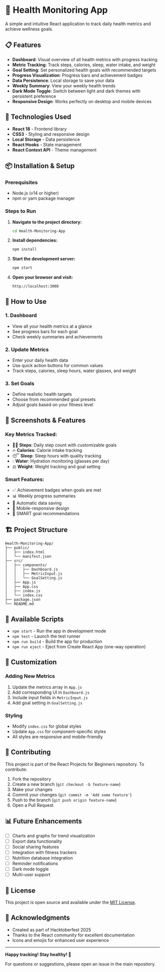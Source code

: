 # 🏥 Health Monitoring App

A simple and intuitive React application to track daily health metrics and achieve wellness goals.

## 📋 Features

- **Dashboard**: Visual overview of all health metrics with progress tracking
- **Metric Tracking**: Track steps, calories, sleep, water intake, and weight
- **Goal Setting**: Set personalized health goals with recommended targets
- **Progress Visualization**: Progress bars and achievement badges
- **Data Persistence**: Local storage to save your data
- **Weekly Summary**: View your weekly health trends
- **Dark Mode Toggle**: Switch between light and dark themes with persistent preference
- **Responsive Design**: Works perfectly on desktop and mobile devices

## 🚀 Technologies Used

- **React 18** - Frontend library
- **CSS3** - Styling and responsive design
- **Local Storage** - Data persistence
- **React Hooks** - State management
- **React Context API** - Theme management

## 📦 Installation & Setup

### Prerequisites
- Node.js (v14 or higher)
- npm or yarn package manager

### Steps to Run

1. **Navigate to the project directory:**
   ```bash
   cd Health-Monitoring-App
   ```

2. **Install dependencies:**
   ```bash
   npm install
   ```

3. **Start the development server:**
   ```bash
   npm start
   ```

4. **Open your browser and visit:**
   ```
   http://localhost:3000
   ```

## 🎯 How to Use

### 1. Dashboard
- View all your health metrics at a glance
- See progress bars for each goal
- Check weekly summaries and achievements

### 2. Update Metrics
- Enter your daily health data
- Use quick action buttons for common values
- Track steps, calories, sleep hours, water glasses, and weight

### 3. Set Goals
- Define realistic health targets
- Choose from recommended goal presets
- Adjust goals based on your fitness level

## 📱 Screenshots & Features

### Key Metrics Tracked:
- 🚶‍♂️ **Steps**: Daily step count with customizable goals
- 🔥 **Calories**: Calorie intake tracking
- 😴 **Sleep**: Sleep hours with quality tracking
- 💧 **Water**: Hydration monitoring (glasses per day)
- ⚖️ **Weight**: Weight tracking and goal setting

### Smart Features:
- ✅ Achievement badges when goals are met
- 📊 Weekly progress summaries
- 💾 Automatic data saving
- 📱 Mobile-responsive design
- 🎯 SMART goal recommendations

## 🏗️ Project Structure

```
Health-Monitoring-App/
├── public/
│   ├── index.html
│   └── manifest.json
├── src/
│   ├── components/
│   │   ├── Dashboard.js
│   │   ├── MetricInput.js
│   │   └── GoalSetting.js
│   ├── App.js
│   ├── App.css
│   ├── index.js
│   └── index.css
├── package.json
└── README.md
```

## 🔧 Available Scripts

- `npm start` - Run the app in development mode
- `npm test` - Launch the test runner
- `npm run build` - Build the app for production
- `npm run eject` - Eject from Create React App (one-way operation)

## 🎨 Customization

### Adding New Metrics
1. Update the metrics array in `App.js`
2. Add corresponding UI in `Dashboard.js`
3. Include input fields in `MetricInput.js`
4. Add goal setting in `GoalSetting.js`

### Styling
- Modify `index.css` for global styles
- Update `App.css` for component-specific styles
- All styles are responsive and mobile-friendly

## 🤝 Contributing

This project is part of the React Projects for Beginners repository. To contribute:

1. Fork the repository
2. Create a new branch (`git checkout -b feature-name`)
3. Make your changes
4. Commit your changes (`git commit -m 'Add some feature'`)
5. Push to the branch (`git push origin feature-name`)
6. Open a Pull Request

## 📊 Future Enhancements

- [ ] Charts and graphs for trend visualization
- [ ] Export data functionality
- [ ] Social sharing features
- [ ] Integration with fitness trackers
- [ ] Nutrition database integration
- [ ] Reminder notifications
- [ ] Dark mode toggle
- [ ] Multi-user support

## 📄 License

This project is open source and available under the [MIT License](../LICENSE).

## 🙏 Acknowledgments

- Created as part of Hacktoberfest 2025
- Thanks to the React community for excellent documentation
- Icons and emojis for enhanced user experience

---

**Happy tracking! Stay healthy! 🌟**

For questions or suggestions, please open an issue in the main repository.